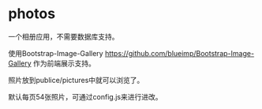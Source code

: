 photos
======

一个相册应用，不需要数据库支持。

使用Bootstrap-Image-Gallery https://github.com/blueimp/Bootstrap-Image-Gallery 作为前端展示支持。

照片放到publice/pictures中就可以浏览了。

默认每页54张照片，可通过config.js来进行进改。
